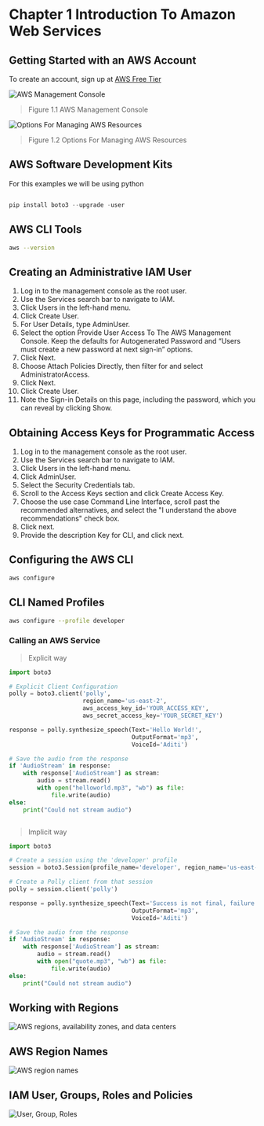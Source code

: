 # Chapter 1 Introduction To Amazon Web Services


## Getting Started with an AWS Account

To create an account, sign up at [AWS Free Tier](aws.amazon.com/free)

![AWS Management Console](https://d2908q01vomqb2.cloudfront.net/da4b9237bacccdf19c0760cab7aec4a8359010b0/2024/11/12/01-Console-home-previous-1.png)

>Figure 1.1 AWS Management Console


![Options For Managing AWS Resources](https://cloudiofy.com/wp-content/uploads/2022/08/aws-access-services.png)

>Figure 1.2 Options For Managing AWS Resources

## AWS Software Development Kits


For this examples we will be using python

```python 

pip install boto3 --upgrade -user

```


## AWS CLI Tools

```bash
aws --version
```


## Creating an Administrative IAM User

1. Log in to the management console as the root user.
2. Use the Services search bar to navigate to IAM.
3. Click Users in the left-hand menu.
4. Click Create User.
5. For User Details, type AdminUser.
6. Select the option Provide User Access To The AWS Management Console. Keep the defaults for Autogenerated Password and “Users must create a new password at next sign-in” options.
7. Click Next.
8. Choose Attach Policies Directly, then filter for and select AdministratorAccess.
9. Click Next.
10. Click Create User.
11. Note the Sign-in Details on this page, including the password, which you can reveal by clicking Show.

## Obtaining Access Keys for Programmatic Access

1. Log in to the management console as the root user.
2. Use the Services search bar to navigate to IAM.
3. Click Users in the left-hand menu.
4. Click AdminUser.
5. Select the Security Credentials tab.
6. Scroll to the Access Keys section and click Create Access Key.
7. Choose the use case Command Line Interface, scroll past the recommended alternatives, and select the "I understand the above recommendations" check box.
8. Click next.
9. Provide the description Key for CLI, and click next.

## Configuring the AWS CLI

```bash
aws configure
```


## CLI Named Profiles

```bash
aws configure --profile developer
```

### Calling an AWS Service

>Explicit way

```python
import boto3

# Explicit Client Configuration
polly = boto3.client('polly',
                     region_name='us-east-2',
                     aws_access_key_id='YOUR_ACCESS_KEY',
                     aws_secret_access_key='YOUR_SECRET_KEY')

response = polly.synthesize_speech(Text='Hello World!',
                                   OutputFormat='mp3',
                                   VoiceId='Aditi')

# Save the audio from the response
if 'AudioStream' in response:
    with response['AudioStream'] as stream:
        audio = stream.read()
        with open("helloworld.mp3", "wb") as file:
            file.write(audio)
else:
    print("Could not stream audio")



```


>Implicit way 

```python
import boto3

# Create a session using the 'developer' profile
session = boto3.Session(profile_name='developer', region_name='us-east-2')

# Create a Polly client from that session
polly = session.client('polly')

response = polly.synthesize_speech(Text='Success is not final, failure is not fatal: It is the courage to continue that counts.',
                                   OutputFormat='mp3',
                                   VoiceId='Aditi')

# Save the audio from the response
if 'AudioStream' in response:
    with response['AudioStream'] as stream:
        audio = stream.read()
        with open("quote.mp3", "wb") as file:
            file.write(audio)
else:
    print("Could not stream audio")


```


## Working with Regions

![AWS regions, availability zones, and data centers](https://www.w3schools.com/aws/images/availabilityzones.png)


## AWS Region Names

![AWS region names](https://miro.medium.com/v2/resize:fit:1200/1*-AblB3BySIlz5BixBVsAdA.png)



## IAM User, Groups, Roles and Policies

![User, Group, Roles](https://miro.medium.com/v2/resize:fit:1400/1*CgfJAcRlay0O9amULak-fw.png)